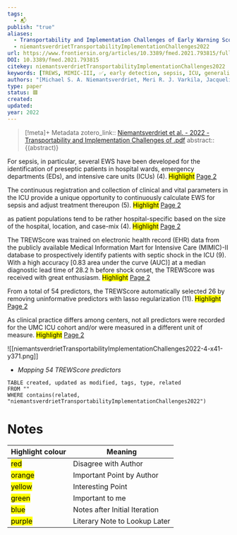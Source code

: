 ```yaml
---
tags:
  - 📬
publish: "true"
aliases:
  - Transportability and Implementation Challenges of Early Warning Scores for Septic Shock in the ICU: A Perspective on the TREWScore
  - niemantsverdrietTransportabilityImplementationChallenges2022
url: https://www.frontiersin.org/articles/10.3389/fmed.2021.793815/full
DOI: 10.3389/fmed.2021.793815
citekey: niemantsverdrietTransportabilityImplementationChallenges2022
keywords: [TREWS, MIMIC-III, ✅, early detection, sepsis, ICU, generalisation, early warning, validation, implementation]
authors: "[Michael S. A. Niemantsverdriet, Meri R. J. Varkila, Jacqueline L. P. Vromen-Wijsman, Imo E. Hoefer, Domenico Bellomo, Martin H. Van Vliet, Wouter W. Van Solinge, Olaf L. Cremer, Saskia Haitjema]"
type: paper
status: 🟥
created: 
updated:
year: 2022
---
```




> [!meta]+ Metadata
> zotero_link:: [Niemantsverdriet et al. - 2022 - Transportability and Implementation Challenges of .pdf](zotero://select/library/items/ILHNAMUF)
> abstract:: {(abstract)}


For sepsis, in particular, several EWS have been developed for the identification of preseptic patients in hospital wards, emergency departments (EDs), and intensive care units (ICUs) (4). 
	<mark class="hltr-yellow" >Highlight</mark> [Page 2](zotero://open-pdf/library/items/?page=2&annotation=PFYRB7MX)

The continuous registration and collection of clinical and vital parameters in the ICU provide a unique opportunity to continuously calculate EWS for sepsis and adjust treatment thereupon (5). 
	<mark class="hltr-yellow" >Highlight</mark> [Page 2](zotero://open-pdf/library/items/?page=2&annotation=TMJSWQEL)

as patient populations tend to be rather hospital-specific based on the size of the hospital, location, and case-mix (4). 
	<mark class="hltr-yellow" >Highlight</mark> [Page 2](zotero://open-pdf/library/items/?page=2&annotation=L88SAW9I)

The TREWScore was trained on electronic health record (EHR) data from the publicly available Medical Information Mart for Intensive Care (MIMIC)-II database to prospectively identify patients with septic shock in the ICU (9). With a high accuracy [0.83 area under the curve (AUC)] at a median diagnostic lead time of 28.2 h before shock onset, the TREWScore was received with great enthusiasm. 
	<mark class="hltr-yellow" >Highlight</mark> [Page 2](zotero://open-pdf/library/items/?page=2&annotation=S6G3QM3X)

From a total of 54 predictors, the TREWScore automatically selected 26 by removing uninformative predictors with lasso regularization (11). 
	<mark class="hltr-yellow" >Highlight</mark> [Page 2](zotero://open-pdf/library/items/?page=2&annotation=X74WLZI4)

As clinical practice differs among centers, not all predictors were recorded for the UMC ICU cohort and/or were measured in a different unit of measure. 
	<mark class="hltr-red" >Highlight</mark> [Page 2](zotero://open-pdf/library/items/?page=2&annotation=LLH2FL89)

![[niemantsverdrietTransportabilityImplementationChallenges2022-4-x41-y371.png]]

-	*Mapping 54 TREWScore predictors*

```dataview
TABLE created, updated as modified, tags, type, related
FROM ""
WHERE contains(related, "niemantsverdrietTransportabilityImplementationChallenges2022")
```


# Notes

| Highlight colour | Meaning |
|-----|----|
|<mark class="hltr-red">red</mark> | Disagree with Author |
|<mark class="hltr-orange">orange</mark> | Important Point by Author |
|<mark class="hltr-yellow">yellow</mark> | Interesting Point |
|<mark class="hltr-green">green</mark> | Important to me |
|<mark class="hltr-blue">blue</mark> | Notes after Initial Iteration |
|<mark class="hltr-purple">purple</mark> | Literary Note to Lookup Later |